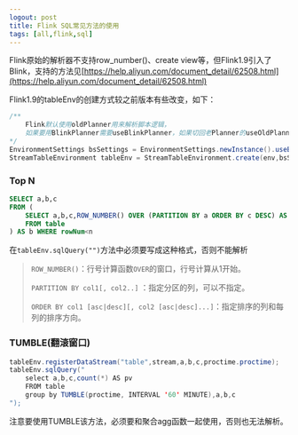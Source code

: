 ```yaml
---
logout: post
title: Flink SQL常见方法的使用
tags: [all,flink,sql]
---
```


Flink原始的解析器不支持row_number()、create view等，但Flink1.9引入了Blink，支持的方法见[https://help.aliyun.com/document_detail/62508.html](https://help.aliyun.com/document_detail/62508.html)

Flink1.9的tableEnv的创建方式较之前版本有些改变，如下：

```java
/**
	Flink默认使用oldPlanner用来解析脚本逻辑，
	如果要用BlinkPlanner需要useBlinkPlanner，如果切回老Planner的useOldPlanner
*/
EnvironmentSettings bsSettings = EnvironmentSettings.newInstance().useBlinkPlanner().inStreamingMode().build();
StreamTableEnvironment tableEnv = StreamTableEnvironment.create(env,bsSettings);
```

### Top N

```sql
SELECT a,b,c
FROM (
    SELECT a,b,c,ROW_NUMBER() OVER (PARTITION BY a ORDER BY c DESC) AS rowNum
    FROM table
) AS b WHERE rowNum<n
```

在`tableEnv.sqlQuery("")`方法中必须要写成这种格式，否则不能解析

> `ROW_NUMBER()`：行号计算函数`OVER`的窗口，行号计算从1开始。
>
> `PARTITION BY col1[, col2..]` ：指定分区的列，可以不指定。
>
> `ORDER BY col1 [asc|desc][, col2 [asc|desc]...]`：指定排序的列和每列的排序方向。

### TUMBLE(翻滚窗口)

```java
tableEnv.registerDataStream("table",stream,a,b,c,proctime.proctime);
tableEnv.sqlQuery("
    select a,b,c,count(*) AS pv 
    FROM table 
    group by TUMBLE(proctime, INTERVAL '60' MINUTE),a,b,c
");
```

注意要使用TUMBLE该方法，必须要和聚合agg函数一起使用，否则也无法解析。